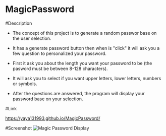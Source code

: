 # MagicPassword

#Description

* The concept of this project is to generate a random passwor base on the user selection. 

* It has a generate password button then when is "click" it will ask you a few question to personalized your password.

* First it ask you about the length you want your password to be (the pasword must be between 8-128 characters).

* It will ask you to select if you want upper letters, lower letters, numbers or symbols.

* After the questions are answered, the program will display your password base on your selection.

#Link 

https://yaya131993.github.io/MagicPassword/

#Screenshot
![Magic Password Display](https://github.com/yaya131993/MagicPassword/assets/153569050/5282cd7a-a8c3-4483-bfca-0cfda2db1773)

